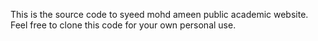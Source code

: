 This is the source code to syeed mohd ameen public academic website. Feel free to clone this code for your own personal use.